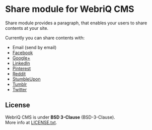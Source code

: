 Share module for WebriQ CMS
==========================

Share module provides a paragraph, that enables your users to share contents
at your site.

Currently you can share contents with:

* Email (send by email)
* [Facebook](https://facebook.com/)
* [Google+](https://plus.google.com/)
* [LinkedIn](http://www.linkedin.com/)
* [Pinterest](http://pinterest.com/)
* [Reddit](http://www.reddit.com/)
* [StumbleUpon](http://www.stumbleupon.com/)
* [Tumblr](https://www.tumblr.com/)
* [Twitter](https://twitter.com/)

License
-------

WebriQ CMS is under **BSD 3-Clause** (BSD-3-Clause).  
More info at [LICENSE.txt](LICENSE.txt).
